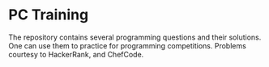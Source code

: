 # PC Training
The repository contains several programming questions and their solutions. One can use them to practice for programming competitions. Problems courtesy to HackerRank, and ChefCode. 

